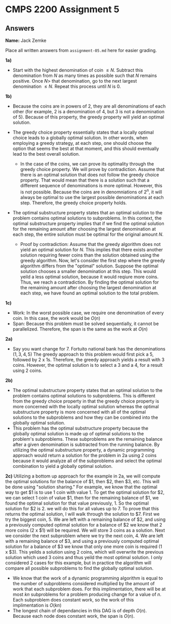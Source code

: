 # CMPS 2200 Assignment 5
## Answers

**Name:** Jack Zemke


Place all written answers from `assignment-05.md` here for easier grading.

**1a)** 
  - Start with the highest denomination of coin $\leq N$. Subtract this denomination from $N$ as many times as possible such that $N$ remains positive. Once $N \gt$ that denomination, go to the next largest denomination $\leq N$. Repeat this process until $N$ is 0.

**1b)** 
  - Because the coins are in powers of 2, they are all denominations of each other (for example, 2 is a denomination of 4, but 3 is not a denomination of 5). Because of this property, the greedy property will yield an optimal solution.
  - The greedy choice property essentially states that a locally optimal choice leads to a globally optimal solution. In other words, when employing a greedy strategy, at each step, one should choose the option that seems the best at that moment, and this should eventually lead to the best overall solution. 
  
    - In the case of the coins, we can prove its optimality through the greedy choice property. We will prove by contradiction. Assume that there is an optimal solution that does not follow the greedy choice property. That would mean that there is a solution such that a different sequence of denominations is more optimal. However, this is not possible. Because the coins are in denomniations of $2^n$, it will always be optimal to use the largest possible denominations at each step. Therefore, the greedy choice property holds. 

  - The optimal substructure property states that an optimal solution to the problem contains optimal solutions to subproblems. In this context, the optimal substructure property implies that if we find the optimal solution for the remaining amount after choosing the largest denomination at each step, the entire solution must be optimal for the original amount $N$.

    - Proof by contradiction: Assume that the greedy algorithm does not yield an optimal solution for $N$. This implies that there exists another solution requiring fewer coins than the solution obtained using the greedy algorithm. Now, let's consider the first step where the greedy algorithm differs from the "optimal" solution. Suppose the optimal solution chooses a smaller denomination at this step. This would yeild a less optimal solution, because it would reqiure more coins. Thus, we reach a contradiction. By finding the optimal solution for the remaining amount after choosing the largest denomination at each step, we have found an optimal solution to the total problem.

**1c)** 
  - Work: In the worst possible case, we require one denomination of every coin. In this case, the work would be $O(n)$
  - Span: Because this problem must be solved sequentially, it cannot be parallelized. Therefore, the span is the same as the work at $O(n)$

**2a)**
 - Say you want change for $7$. Fortuito national bank has the denominations $(1,3,4,5)$ The greedy approach to this problem would first pick a 5, followed by 2 x 1s. Therefore, the greedy approach yields a result with 3 coins. However, the optimal solution is to select a 3 and a 4, for a result using 2 coins. 

 **2b)**
  - The optimal substructure property states that an optimal solution to the problem contains optimal solutions to subproblems. This is different from the greedy choice property in that the greedy choice property is more concerned with the locally optimal solution whereas the optimal substructure property is more concerned with all of the optimal solutions to the subproblems and how they can be combined into the globally optimal solution.
 - This problem has the optimal substructure property because the globally optimal solution is made up of optimal solutions to the problem's subproblems. These subproblems are the remaining balance after a given denomination is subtracted from the running balance. By utilizing the optimal substructure property, a dynamic programming approach would return a solution for the problem in 2a using 2 coins because it would analyze all of the subproblems and select the optimal combination to yield a globally optimal solution. 

 **2c)** Utilizing a bottom up approach for the example in 2a, we will compute the optimal solutions for the balance of $1, then $2, then $3, etc. This will be done using "solution sharing." For example, we know that the optimal way to get $1 is to use 1 coin with value 1. To get the optimal solution for $2, we can select 1 coin of value $1, then for the remaining balance of $1, we found the optimal solution for that value previously, 1. So the optimal solution for $2 is 2. we will do this for all values up to 7. To prove that this returns the optimal solution, I will walk through the solution to $7. First we try the biggest coin, 5. We are left with a remaining balance of $2, and using a previously computed optimal solution for a balance of $2 we know that 2 more coins (2 x $1) will be required. We will store 3 coins as a solution. Next we consider the next subproblem where we try the next coin, 4. We are left with a remaining balance of $3, and using a previously computed optimal solution for a balance of $3 we know that only one more coin is required (1 x $3). This yeilds a solution using 2 coins, which will overwrite the previous solution which used 3 coins and thus yeild the most optimal solution. I only considered 2 cases for this example, but in practice the algorithm will compare all possible subproblems to find the globally optimal solution.
  - We know that the work of a dynamic programming algorithm is equal to the number of subproblems considered multiplied by the amount of work that each subproblem does. For this implimentation, there will be at most $kn$ subproblems for a problem producing change for a value of $n$. Each subproblem does constant work, so the work of this implimentation is $O(kn)$
  - The longest chain of dependancies in this DAG is of depth $O(n)$. Because each node does constant work, the span is $O(n)$.

